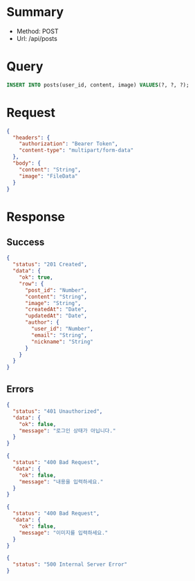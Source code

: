 # Summary

- Method: POST
- Url: /api/posts

# Query

```sql
INSERT INTO posts(user_id, content, image) VALUES(?, ?, ?);
```

# Request

```json
{
  "headers": {
    "authorization": "Bearer Token",
    "content-type": "multipart/form-data"
  },
  "body": {
    "content": "String",
    "image": "FileData"
  }
}
```

# Response

## Success

```json
{
  "status": "201 Created",
  "data": {
    "ok": true,
    "row": {
      "post_id": "Number",
      "content": "String",
      "image": "String",
      "createdAt": "Date",
      "updatedAt": "Date",
      "author": {
        "user_id": "Number",
        "email": "String",
        "nickname": "String"
      }
    }
  }
}
```

## Errors

```json
{
  "status": "401 Unauthorized",
  "data": {
    "ok": false,
    "message": "로그인 상태가 아닙니다."
  }
}
```

```json
{
  "status": "400 Bad Request",
  "data": {
    "ok": false,
    "message": "내용을 입력하세요."
  }
}
```

```json
{
  "status": "400 Bad Request",
  "data": {
    "ok": false,
    "message": "이미지를 입력하세요."
  }
}
```

```json
{
  "status": "500 Internal Server Error"
}
```
